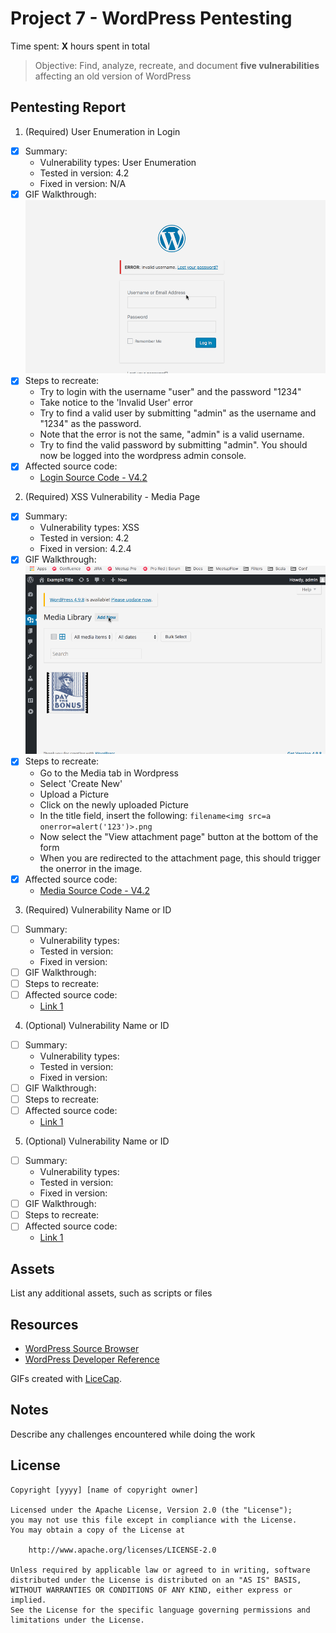 # Project 7 - WordPress Pentesting

Time spent: **X** hours spent in total

> Objective: Find, analyze, recreate, and document **five vulnerabilities** affecting an old version of WordPress

## Pentesting Report

1. (Required) User Enumeration in Login

- [x] Summary:
  - Vulnerability types: User Enumeration
  - Tested in version: 4.2
  - Fixed in version: N/A
- [x] GIF Walkthrough:
      <img src='UserEnumeration.gif' title='UserEnumeration' />
- [x] Steps to recreate:
  - Try to login with the username "user" and the password "1234"
  - Take notice to the 'Invalid User' error
  - Try to find a valid user by submitting "admin" as the username and "1234" as the password.
  - Note that the error is not the same, "admin" is a valid username.
  - Try to find the valid password by submitting "admin". You should now be logged into the wordpress admin console.
- [x] Affected source code:
  - [Login Source Code - V4.2](https://core.trac.wordpress.org/browser/branches/4.2/src/wp-login.php)

2. (Required) XSS Vulnerability - Media Page

- [x] Summary:
  - Vulnerability types: XSS
  - Tested in version: 4.2
  - Fixed in version: 4.2.4
- [x] GIF Walkthrough:
      <img src='XSSVulnerability.gif' title='XSSVulnerability' />
- [x] Steps to recreate:
  - Go to the Media tab in Wordpress
  - Select 'Create New'
  - Upload a Picture
  - Click on the newly uploaded Picture
  - In the title field, insert the following: `filename<img src=a onerror=alert('123')>.png`
  - Now select the "View attachment page" button at the bottom of the form
  - When you are redirected to the attachment page, this should trigger the onerror in the image.
- [x] Affected source code:
  - [Media Source Code - V4.2](https://core.trac.wordpress.org/browser/branches/4.2/src/wp-admin/includes/media.php)

3. (Required) Vulnerability Name or ID

- [ ] Summary:
  - Vulnerability types:
  - Tested in version:
  - Fixed in version:
- [ ] GIF Walkthrough:
- [ ] Steps to recreate:
- [ ] Affected source code:
  - [Link 1](https://core.trac.wordpress.org/browser/tags/version/src/source_file.php)

4. (Optional) Vulnerability Name or ID

- [ ] Summary:
  - Vulnerability types:
  - Tested in version:
  - Fixed in version:
- [ ] GIF Walkthrough:
- [ ] Steps to recreate:
- [ ] Affected source code:
  - [Link 1](https://core.trac.wordpress.org/browser/tags/version/src/source_file.php)

5. (Optional) Vulnerability Name or ID

- [ ] Summary:
  - Vulnerability types:
  - Tested in version:
  - Fixed in version:
- [ ] GIF Walkthrough:
- [ ] Steps to recreate:
- [ ] Affected source code:
  - [Link 1](https://core.trac.wordpress.org/browser/tags/version/src/source_file.php)

## Assets

List any additional assets, such as scripts or files

## Resources

- [WordPress Source Browser](https://core.trac.wordpress.org/browser/)
- [WordPress Developer Reference](https://developer.wordpress.org/reference/)

GIFs created with [LiceCap](http://www.cockos.com/licecap/).

## Notes

Describe any challenges encountered while doing the work

## License

    Copyright [yyyy] [name of copyright owner]

    Licensed under the Apache License, Version 2.0 (the "License");
    you may not use this file except in compliance with the License.
    You may obtain a copy of the License at

        http://www.apache.org/licenses/LICENSE-2.0

    Unless required by applicable law or agreed to in writing, software
    distributed under the License is distributed on an "AS IS" BASIS,
    WITHOUT WARRANTIES OR CONDITIONS OF ANY KIND, either express or implied.
    See the License for the specific language governing permissions and
    limitations under the License.
